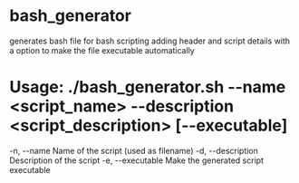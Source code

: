 # bash_generator
generates bash file for bash scripting adding header and script details with a option to make the file executable automatically 

# Usage: ./bash_generator.sh --name <script_name> --description <script_description> [--executable]
 -n, --name        Name of the script (used as filename)
 -d, --description Description of the script
 -e, --executable  Make the generated script executable
